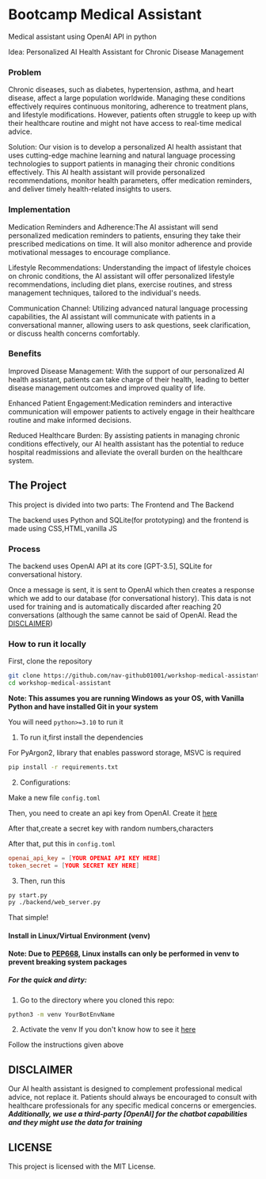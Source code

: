 # Bootcamp Medical Assistant
Medical assistant using OpenAI API in python

Idea: Personalized AI Health Assistant for Chronic Disease Management

### Problem
Chronic diseases, such as diabetes, hypertension, asthma, and heart disease, affect a large population worldwide. Managing these conditions effectively requires continuous monitoring, adherence to treatment plans, and lifestyle modifications. However, patients often struggle to keep up with their healthcare routine and might not have access to real-time medical advice.

Solution: Our vision is to develop a personalized AI health assistant that uses cutting-edge machine learning and natural language processing technologies to support patients in managing their chronic conditions effectively. This AI health assistant will provide personalized recommendations, monitor health parameters, offer medication reminders, and deliver timely health-related insights to users.

### Implementation

Medication Reminders and Adherence:The AI assistant will send personalized medication reminders to patients, ensuring they take their prescribed medications on time. It will also monitor adherence and provide motivational messages to encourage compliance.

Lifestyle Recommendations: Understanding the impact of lifestyle choices on chronic conditions, the AI assistant will offer personalized lifestyle recommendations, including diet plans, exercise routines, and stress management techniques, tailored to the individual's needs.

Communication Channel: Utilizing advanced natural language processing capabilities, the AI assistant will communicate with patients in a conversational manner, allowing users to ask questions, seek clarification, or discuss health concerns comfortably.

### Benefits

Improved Disease Management: With the support of our personalized AI health assistant, patients can take charge of their health, leading to better disease management outcomes and improved quality of life.

Enhanced Patient Engagement:Medication reminders and interactive communication will empower patients to actively engage in their healthcare routine and make informed decisions.

Reduced Healthcare Burden: By assisting patients in managing chronic conditions effectively, our AI health assistant has the potential to reduce hospital readmissions and alleviate the overall burden on the healthcare system.

## The Project
This project is divided into two parts: The Frontend and The Backend

The backend uses Python and SQLite(for prototyping) and the frontend is made using CSS,HTML,vanilla JS

### Process
The backend uses OpenAI API at its core [GPT-3.5], SQLite for conversational history.

Once a message is sent, it is sent to OpenAI which then creates a response which we add to our database (for conversational history). This data is not used for training and is automatically discarded after reaching 20 conversations (although the same cannot be said of OpenAI. Read the [DISCLAIMER](#disclaimer))

### How to run it locally
First, clone the repository 
```sh
git clone https://github.com/nav-github01001/workshop-medical-assistant
cd workshop-medical-assistant
```


**Note: This assumes you are running Windows as your OS, with Vanilla Python and have installed Git in your system**


You will need `python>=3.10` to run it

1. To run it,first install the dependencies

For PyArgon2, library that enables password storage, MSVC is required 

```sh
pip install -r requirements.txt
```



2. Configurations:

Make a new file `config.toml`

Then, you need to create an api key from OpenAI. Create it [here](https://platform.openai.com/account/api-keys)

After that,create a secret key with random numbers,characters

After that, put this in `config.toml`

```toml
openai_api_key = [YOUR OPENAI API KEY HERE]
token_secret = [YOUR SECRET KEY HERE]
```

3. Then, run this

```sh 
py start.py
py ./backend/web_server.py
```

That simple!

#### Install in Linux/Virtual Environment (venv)

**Note: Due to [PEP668](https://peps.python.org/pep-0668/), Linux installs can only be performed in venv to prevent breaking system packages**


##### For the quick and dirty:

1. Go to the directory where you cloned this repo:

``` sh
python3 -m venv YourBotEnvName
```

2. Activate the venv
If you don't know how to see it [here](https://docs.python.org/3/library/venv.html)

Follow the instructions given above

## DISCLAIMER
Our AI health assistant is designed to complement professional medical advice, not replace it. Patients should always be encouraged to consult with healthcare professionals for any specific medical concerns or emergencies. ***Additionally, we use a third-party [OpenAI] for the chatbot capabilities and they might use the data for training***

## LICENSE

This project is licensed with the MIT License.